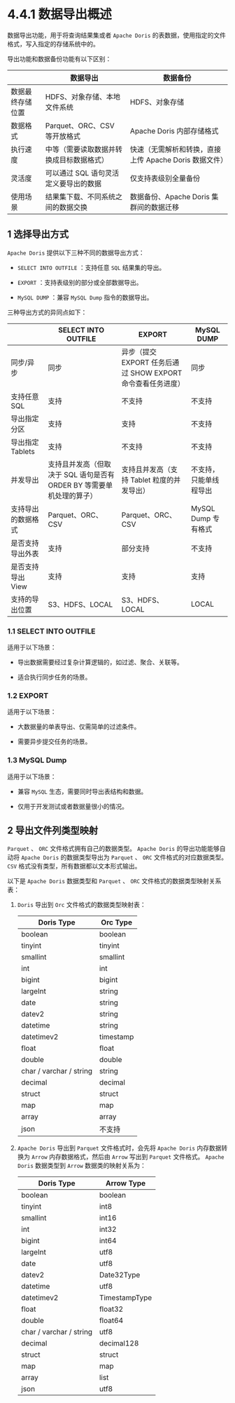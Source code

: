 # 4.4.1 数据导出概述

数据导出功能，用于将查询结果集或者 `Apache Doris` 的表数据，使用指定的文件格式，写入指定的存储系统中的。

导出功能和数据备份功能有以下区别：

|   | 数据导出 | 数据备份 |
| -- | -- | -- |
| 数据最终存储位置 | HDFS、对象存储、本地文件系统 | HDFS、对象存储 |
| 数据格式 | Parquet、ORC、CSV 等开放格式 | Apache Doris 内部存储格式 |
| 执行速度 | 中等（需要读取数据并转换成目标数据格式） | 快速（无需解析和转换，直接上传 Apache Doris 数据文件） |
| 灵活度 | 可以通过 SQL 语句灵活定义要导出的数据 | 仅支持表级别全量备份 |
| 使用场景 | 结果集下载、不同系统之间的数据交换 | 数据备份、Apache Doris 集群间的数据迁移 |

## 1 选择导出方式

`Apache Doris` 提供以下三种不同的数据导出方式：

* `SELECT INTO OUTFILE` ：支持任意 `SQL` 结果集的导出。

* `EXPORT` ：支持表级别的部分或全部数据导出。

* `MySQL DUMP` ：兼容 `MySQL Dump` 指令的数据导出。

三种导出方式的异同点如下：

|    | SELECT INTO OUTFILE | EXPORT | MySQL DUMP |
| -- | -- | -- | -- |
| 同步/异步 | 同步 | 异步（提交 EXPORT 任务后通过 SHOW EXPORT 命令查看任务进度） | 同步 |
| 支持任意 SQL | 支持 | 不支持 | 不支持 |
| 导出指定分区 | 支持 | 支持 | 不支持 |
| 导出指定 Tablets | 支持 | 不支持 | 不支持 |
| 并发导出 | 支持且并发高（但取决于 SQL 语句是否有 ORDER BY 等需要单机处理的算子） | 支持且并发高（支持 Tablet 粒度的并发导出） | 不支持，只能单线程导出 |
| 支持导出的数据格式 | Parquet、ORC、CSV | Parquet、ORC、CSV | MySQL Dump 专有格式 |
| 是否支持导出外表 | 支持 | 部分支持 | 不支持 |
| 是否支持导出 View | 支持 | 支持 | 支持 |
| 支持的导出位置 | S3、HDFS、LOCAL | S3、HDFS、LOCAL | LOCAL |

### 1.1 SELECT INTO OUTFILE

适用于以下场景：

* 导出数据需要经过复杂计算逻辑的，如过滤、聚合、关联等。

* 适合执行同步任务的场景。

### 1.2 EXPORT

适用于以下场景：

* 大数据量的单表导出、仅需简单的过滤条件。

* 需要异步提交任务的场景。

### 1.3 MySQL Dump

适用于以下场景：

* 兼容 `MySQL` 生态，需要同时导出表结构和数据。

* 仅用于开发测试或者数据量很小的情况。

## 2 导出文件列类型映射

`Parquet` 、 `ORC` 文件格式拥有自己的数据类型。 `Apache Doris` 的导出功能能够自动将 `Apache Doris` 的数据类型导出为 `Parquet` 、 `ORC` 文件格式的对应数据类型。 `CSV` 格式没有类型，所有数据都以文本形式输出。

以下是 `Apache Doris` 数据类型和 `Parquet` 、 `ORC` 文件格式的数据类型映射关系表：

1. `Doris` 导出到 `Orc` 文件格式的数据类型映射表：

    | Doris Type | Orc Type |
    | -- | -- |
    | boolean | boolean |
    | tinyint | tinyint |
    | smallint | smallint |
    | int | int |
    | bigint | bigint |
    | largeInt | string |
    | date | string |
    | datev2 | string |
    | datetime | string |
    | datetimev2 | timestamp |
    | float | float |
    | double | double |
    | char / varchar / string | string |
    | decimal | decimal |
    | struct | struct |
    | map | map |
    | array | array |
    | json | 不支持 |

2. `Apache Doris` 导出到 `Parquet` 文件格式时，会先将 `Apache Doris` 内存数据转换为 `Arrow` 内存数据格式，然后由 `Arrow` 写出到 `Parquet` 文件格式。 `Apache Doris` 数据类型到 `Arrow` 数据类的映射关系为：

    | Doris Type | Arrow Type |
    | -- | -- |
    | boolean | boolean |
    | tinyint | int8 |
    | smallint | int16 |
    | int | int32 |
    | bigint | int64 |
    | largeInt | utf8 |
    | date | utf8 |
    | datev2 | Date32Type |
    | datetime | utf8 |
    | datetimev2 | TimestampType |
    | float | float32 |
    | double | float64 |
    | char / varchar / string | utf8 |
    | decimal | decimal128 |
    | struct | struct |
    | map | map |
    | array | list |
    | json | utf8 |

